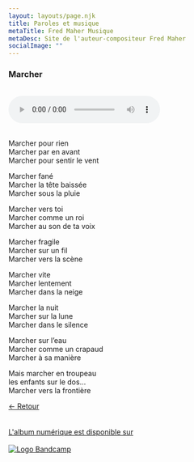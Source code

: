 ```yaml
---
layout: layouts/page.njk
title: Paroles et musique
metaTitle: Fred Maher Musique
metaDesc: Site de l'auteur-compositeur Fred Maher
socialImage: ""
---
```

<style>
*:focus {
    outline: none;
}
</style>

  ### Marcher
 <br> 
<audio controls>
  <source src="https://fredmahermusique.com/mp3/marcher.ogg" type="audio/ogg">
  <source src="https://fredmahermusique.com/mp3/marcher.mp3" type="audio/mpeg">
Your browser does not support the audio element.
</audio>
<br>
<br>     


Marcher pour rien<br>
Marcher par en avant<br>
Marcher pour sentir le vent

Marcher fané<br>
Marcher la tête baissée<br>
Marcher sous la pluie

Marcher vers toi<br>
Marcher comme un roi<br>
Marcher au son de ta voix

Marcher fragile<br>
Marcher sur un fil<br>
Marcher vers la scène

Marcher vite<br>
Marcher lentement<br>
Marcher dans la neige

Marcher la nuit<br>
Marcher sur la lune<br>
Marcher dans le silence

Marcher sur l’eau<br>
Marcher comme un crapaud<br>
Marcher à sa manière

Mais marcher en troupeau<br>
les enfants sur le dos…<br>
Marcher vers la frontière

[&larr; Retour](/j-attends-l-printemps/index.html#heading-paroles-et-musique)
<br>
<br> 
<a class="bandcamp" href="https://fredmahermusique.bandcamp.com">
          <br>L'album numérique est disponible sur<br><br><img src="/images/bandcamp.svg" alt="Logo Bandcamp"></a>